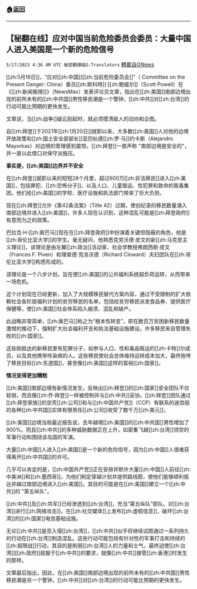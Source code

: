 ###  [:house:返回](README.md)
---


## 【秘翻在线】应对中国当前危险委员会委员：大量中国人进入美国是一个新的危险信号
`5/17/2023 4:36 AM UTC 秘密翻譯組G-Translators` [轉載自GNews](https://gnews.org/articles/1306924)

[[zh:5月16日]]，“应对[[zh:中国]][[zh:当前危险委员会]]”（ Committee on the Present Danger: China）委员[[zh:斯科特]]·[[zh:鲍威尔]]（Scott Powell）在《[[zh:新闻极限]]》（NewsMax）发表评论员文章，指出在[[zh:美国]]南部边境出现的前所未有的[[zh:中共国]]男性移民潮是一个警钟，[[zh:中共]]对[[zh:台湾]]的行动可能比预期的更快发生。

文章说，当[[zh:战争]]疑云刮起时，就必须摸清敌人的动向和企图。

自[[zh:拜登]]于2021年[[zh:1月20日]]就职以来，大多数[[zh:美国]]人对他的边境开放政策和[[zh:国土安全部部长]]亚历杭德[[zh:罗·马]]约卡斯（Alejandro Mayorkas）对边境的管理感到震惊。[[zh:拜登]]一直声称 "南部边境是安全的"，并一直以此借口对保守派施压。

**事实是，[[zh:美国]]边界并不安全**

在[[zh:拜登]]就职以来的短短28个月里，超过600万[[zh:非法移民]]进入[[zh:美国]]，包括罪犯、[[zh:恐怖分子]]、以及人口、儿童贩运、性犯罪和致命的贩毒集团。他们给[[zh:美国]]的学校、医疗设施和执法部门带来了巨大负担。

现在[[zh:拜登]]允许《第42条法案》（Title 42）过期，使创纪录的移民数量涌入南部边境并进入[[zh:美国]]，许多人现在认识到，这种混乱可能是[[zh:拜登政府]]有意而为之的政策。

巴拉克·H·[[zh:奥巴马]]现在在[[zh:拜登政府]]中扮演着关键但隐蔽的角色，他是[[zh:哥伦比亚大学]]的学生。毫无疑问，他熟悉克劳沃德·皮文的新[[zh:马克思主义理论]]，该理论是由左翼[[zh:政治]]活动家、社会学教授弗朗西斯·皮文（Frances F. Piven）和理查德·克洛沃德（Richard Cloward）夫妇团队在[[zh:哥伦比亚大学]]构思形成的。

该理论是一个八步计划，旨在使[[zh:美国]]的公共福利系统超负荷运转，从而带来一场危机。

这个计划现在已经更新，加入了大规模移民替代方案内容，通过不受限制的扩大依赖社会各阶层福利计划的贫穷移民的名单，包括给贫穷移民派发食品券、提供医疗保健等，使[[zh:美国]]社会体系陷入崩溃、混乱和破产。

此战略非常简单，[[zh:奥巴马]]称之为“根本性转变”，即在数百万贫困新移民数量激增的推动下，强制扩大社会福利开支和执法基础设施建设。许多移民来自管理失败的[[zh:国家]]。

这些刚抵达的新移民里有犯罪分子，如参与人口、性和毒品贩运的[[zh:卡特]]尔成员，以及其他携带传染病的人。这些移民使社会总体维持运转成本加大，最终拖垮了移民目标[[zh:东道国]]，甚至像[[zh:美国]]这样的富裕[[zh:国家]]。

**情况变得更加糟糕**

[[zh:美国]]南部边境有新情况发生，反映出[[zh:拜登]]的[[zh:国家]]安全团队不仅软弱，而且像[[zh:乔·拜登]]一样被控制并与[[zh:中共]]妥协。[[zh:拜登]]团队通过[[zh:拜登家族]]的空壳[[zh:公司]]和与[[zh:中国共产党]]（CCP）有联系的迷宫般的各种[[zh:中共国]]实体有限责任[[zh:公司]]收受了数千万[[zh:美元]]。

[[zh:美国]]边境当局最近报告说，去年越境[[zh:美国]]的[[zh:中共国]]男性增加了900%。而且[[zh:中共]]的多种威胁数据正在上升，如密集飞越[[zh:台湾]]领空的军事行动和围绕该岛国的军演。

大量[[zh:中国]]人进入[[zh:美国]]是一个新的危险信号，因为[[zh:中国]]人很难获得离开[[zh:中共国]]的许可。

几乎可以肯定的是，[[zh:中国共产党]]正在安排并默许大量[[zh:中国]]人前往[[zh:中美洲]]和[[zh:墨西哥]]，为他们制定穿越计划并提供路线图，使他们能够顺利抵达并越过南部边境进入[[zh:美国]]。其目的可能是在[[zh:美国]]建立一个[[zh:中共]]的 "第五纵队"。

[[zh:中共]]及[[zh:共军]]已经渗透到[[zh:台湾]]，充当“第五纵队”部队。对[[zh:台湾]]进行[[zh:网络攻击]]，在[[zh:社交媒体]]上发布[[zh:虚假信息]]，破坏[[zh:台湾]]的[[zh:国家]]电信基础设施。

无论[[zh:中共]]是否入侵[[zh:台湾]]，[[zh:中共]]似乎将继续试图通过一系列持久的行动在[[zh:台湾]]制造混乱。这些行动可能包括有针对性的军事打击和持续的[[zh:超限战]]行动，其目的是削弱[[zh:台湾]]人的力量和士气，最终迫使[[zh:台湾]][[zh:政府]]屈服于[[zh:中共]]的要求，就像[[zh:中共]]接管[[zh:香港]]时发生的那样。

文章最后指出，因此，在[[zh:美国]]南部边境出现的前所未有的[[zh:中共国]]男性移民潮是另一个警钟，[[zh:中共]]对[[zh:台湾]]的行动可能比预期的更快发生。
